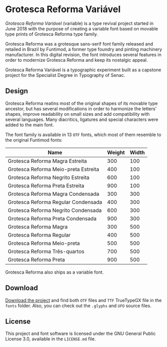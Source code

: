 # Grotesca Reforma Variável

*Grotesca Reforma Variável* (variable) is a type revival project started in June 2018 with the purpose of creating a variable font based on movable type prints of Grotesca Reforma type family.

Grotesca Reforma was a grotesque sans-serif font family released and retailed in Brazil by Funtimod, a former type foundry and pinting machinery manufacturer. In this digital revision, the font introduces several features in order to modernize Grotesca Reforma and keep its nostalgic appeal.

Grotesca Reforma Variável is a typographic experiment built as a capstone project for the Specialist Degree in Typography of Senac.

## Design

Grotesca Reforma reatins most of the original shapes of its movable type ancestor, but has several modifications in order to harmonize the letters' shapes, improve readability on small sizes and add compatibility with several languages. Many diacritics, ligatures and special characters were added to the main font.

The font family is available in 13 `OTF` fonts, which most of them resemble to the original Funtimod fonts:

| Name                                   | Weight     | Width
| -------------------------------------- | ---------- | ---------
| Grotesca Reforma Magra Estreita        | 300        | 100
| Grotesca Reforma Meio-preta Estreita   | 400        | 100
| Grotesca Reforma Negrito Estreita      | 600        | 100
| Grotesca Reforma Preta Estreita        | 900        | 100
| Grotesca Reforma Magra Condensada      | 300        | 300
| Grotesca Reforma Regular Condensada    | 400        | 300
| Grotesca Reforma Negrito Condensada    | 600        | 300
| Grotesca Reforma Preta Condensada      | 900        | 300
| Grotesca Reforma Magra                 | 300        | 500
| Grotesca Reforma Regular               | 400        | 500
| Grotesca Reforma Meio-preta            | 500        | 500
| Grotesca Reforma Três-quartos          | 700        | 500
| Grotesca Reforma Preta                 | 900        | 500

Grotesca Reforma also ships as a variable font.

## Download

[Download the project](https://github.com/caducarvalho/grotescareforma/archive/master.zip) and find both `OTF` files and `TTF` TrueTypeGX file in the `fonts` folder. Also, you can check out the `.glyphs` and `UFO` source files.

## License

This project and font software is licensed under the GNU General Public License 3.0, available in the `LICENSE.md` file.
